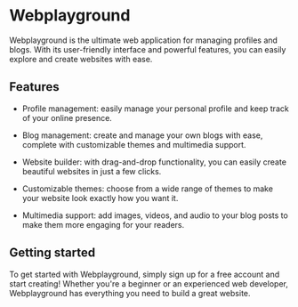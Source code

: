 # Webplayground

Webplayground is the ultimate web application for managing profiles and blogs. With its user-friendly interface and powerful features, you can easily explore and create websites with ease.

## Features

- Profile management: easily manage your personal profile and keep track of your online presence.

- Blog management: create and manage your own blogs with ease, complete with customizable themes and multimedia support.

- Website builder: with drag-and-drop functionality, you can easily create beautiful websites in just a few clicks.

- Customizable themes: choose from a wide range of themes to make your website look exactly how you want it.

- Multimedia support: add images, videos, and audio to your blog posts to make them more engaging for your readers.

## Getting started

To get started with Webplayground, simply sign up for a free account and start creating! Whether you're a beginner or an experienced web developer, Webplayground has everything you need to build a great website.


